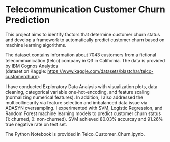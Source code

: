 # Telecommunication Customer Churn Prediction
This project aims to identify factors that determine customer churn status and develop
a framework to automatically predict customer churn based on machine learning
algorithms.

The dataset contains information about 7043 customers from a fictional telecommunication
(telco) company in Q3 in California. 
The data is provided by IBM Cognos Analytics \
(dataset on Kaggle: https://www.kaggle.com/datasets/blastchar/telco-customerchurn).

I have conducted Exploratory Data Analysis with visualization plots, data cleaning, categorical variable one-hot-encoding, 
and feature scaling (normalizing numerical features). In addition, I also addressed the multicollinearity via feature selection 
and imbalanced data issue via ADASYN oversampling. I experimented with SVM, Logistic Regression, and Random Forest machine learning models
to predict customer churn status (1: churned, 0: non-churned). SVM achieved 80.03% accurcay and 91.26% true negative rate on test set.

The Python Notebook is provided in Telco_Customer_Churn.ipynb. 
